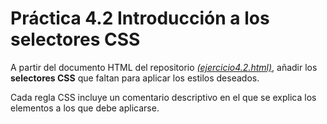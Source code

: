 # Práctica 4.2 Introducción a los selectores CSS

A partir del documento HTML del repositorio *[(ejercicio4.2.html)](https://github.com/javiertraseira/practica4-2-DI/blob/main/ejercicio4.2.html)*, añadir los **selectores CSS** que faltan para aplicar los estilos deseados. 

Cada regla CSS incluye un comentario descriptivo en el que se explica los elementos a los que debe aplicarse.